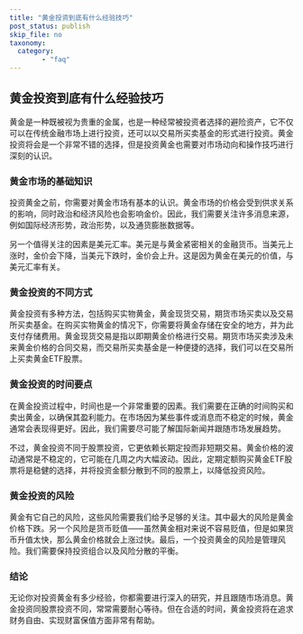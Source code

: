 ```yaml
---
title: "黄金投资到底有什么经验技巧"
post_status: publish
skip_file: no
taxonomy:
  category:
        - "faq"
---
```


## 黄金投资到底有什么经验技巧

黄金是一种既被视为贵重的金属，也是一种经常被投资者选择的避险资产，它不仅可以在传统金融市场上进行投资，还可以以交易所买卖基金的形式进行投资。黄金投资将会是一个非常不错的选择，但是投资黄金也需要对市场动向和操作技巧进行深刻的认识。

### 黄金市场的基础知识

投资黄金之前，你需要对黄金市场有基本的认识。黄金市场的价格会受到供求关系的影响，同时政治和经济风险也会影响金价。因此，我们需要关注许多消息来源，例如国际经济形势，政治形势，以及通货膨胀数据等。

另一个值得关注的因素是美元汇率。美元是与黄金紧密相关的金融货币。当美元上涨时，金价会下降，当美元下跌时，金价会上升。这是因为黄金在美元的价值，与美元汇率有关。

### 黄金投资的不同方式

黄金投资有多种方法，包括购买实物黄金，黄金现货交易，期货市场买卖以及交易所买卖基金。在购买实物黄金的情况下，你需要将黄金存储在安全的地方，并为此支付存储费用。黄金现货交易是指以即期黄金价格进行交易。期货市场买卖涉及未来黄金价格的合同交易，而交易所买卖基金是一种便捷的选择，我们可以在交易所上买卖黄金ETF股票。

### 黄金投资的时间要点

在黄金投资过程中，时间也是一个非常重要的因素。我们需要在正确的时间购买和卖出黄金，以确保其盈利能力。在市场因为某些事件或消息而不稳定的时候，黄金通常会表现得更好。因此，我们需要尽可能了解国际新闻并跟随市场发展趋势。

不过，黄金投资不同于股票投资，它更依赖长期定投而非短期交易。黄金价格的波动通常是不稳定的，它可能在几周之内大幅波动。因此，定期定额购买黄金ETF股票将是稳健的选择，并将投资金额分散到不同的股票上，以降低投资风险。

### 黄金投资的风险

黄金有它自己的风险，这些风险需要我们给予足够的关注。其中最大的风险是黄金价格下跌。另一个风险是货币贬值——虽然黄金相对来说不容易贬值，但是如果货币升值太快，那么黄金价格就会上涨过快。最后，一个投资黄金的风险是管理风险。我们需要保持投资组合以及风险分散的平衡。

### 结论

无论你对投资黄金有多少经验，你都需要进行深入的研究，并且跟随市场消息。黄金投资同股票投资不同，常常需要耐心等待。但在合适的时间，黄金投资将在追求财务自由、实现财富保值方面非常有帮助。
